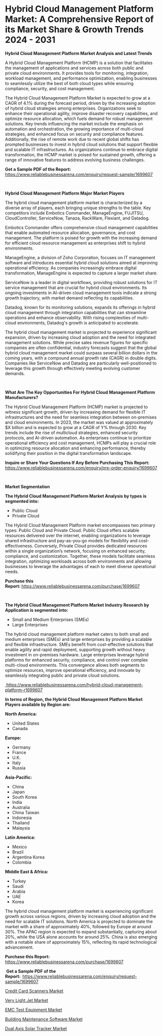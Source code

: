 <p><h1>Hybrid Cloud Management Platform Market: A Comprehensive Report of its Market Share & Growth Trends 2024 - 2031</h1></p><p><strong>Hybrid Cloud Management Platform Market Analysis and Latest Trends</strong></p>
<p><p>A Hybrid Cloud Management Platform (HCMP) is a solution that facilitates the management of applications and services across both public and private cloud environments. It provides tools for monitoring, integration, workload management, and performance optimization, enabling businesses to seamlessly utilize the best of both cloud types while ensuring compliance, security, and cost management.</p><p>The Hybrid Cloud Management Platform Market is expected to grow at a CAGR of 4.1% during the forecast period, driven by the increasing adoption of hybrid cloud strategies among enterprises. Organizations seek to enhance their operational agility, improve disaster recovery capabilities, and optimize resource allocation, which fuels demand for robust management solutions. Key trends influencing the market include the emphasis on automation and orchestration, the growing importance of multi-cloud strategies, and enhanced focus on security and compliance features. Additionally, the rise of remote work due to recent global shifts has prompted businesses to invest in hybrid cloud solutions that support flexible and scalable IT infrastructures. As organizations continue to embrace digital transformation, the HCMP market is poised for sustained growth, offering a range of innovative features to address evolving business challenges.</p></p>
<p><strong>Get a Sample PDF of the Report:&nbsp;</strong> <a href="https://www.reliablebusinessarena.com/enquiry/request-sample/1699607?utm_campaign=1285&utm_medium=2&utm_source=Github&utm_content=ia&utm_term=20102024&utm_id=hybrid-cloud-management-platform">https://www.reliablebusinessarena.com/enquiry/request-sample/1699607</a></p>
<p>&nbsp;</p>
<p><strong>Hybrid Cloud Management Platform Major Market Players</strong></p>
<p><p>The hybrid cloud management platform market is characterized by a diverse array of players, each bringing unique strengths to the table. Key competitors include Embotics Commander, ManageEngine, FUJITSU, CloudController, ServiceNow, Tanaza, RackWare, Flexiant, and Datadog. </p><p>Embotics Commander offers comprehensive cloud management capabilities that enable automated resource allocation, governance, and cost management. The platform is poised for growth with the increasing demand for efficient cloud resource management as enterprises shift to hybrid environments. </p><p>ManageEngine, a division of Zoho Corporation, focuses on IT management software and introduces essential hybrid cloud solutions aimed at improving operational efficiency. As companies increasingly embrace digital transformation, ManageEngine is expected to capture a larger market share.</p><p>ServiceNow is a leader in digital workflows, providing robust solutions for IT service management that are crucial for hybrid cloud environments. Its ongoing investments in AI-driven cloud management tools indicate a strong growth trajectory, with market demand reflecting its capabilities.</p><p>Datadog, known for its monitoring solutions, expands its offerings in hybrid cloud management through integration capabilities that can streamline operations and enhance observability. With rising complexities of multi-cloud environments, Datadog's growth is anticipated to accelerate.</p><p>The hybrid cloud management market is projected to experience significant expansion, driven by increasing cloud adoption and the need for integrated management solutions. While precise sales revenue figures for specific companies are often confidential, industry forecasts suggest that the global hybrid cloud management market could surpass several billion dollars in the coming years, with a compound annual growth rate (CAGR) in double digits. Companies like ServiceNow and Datadog are particularly well-positioned to leverage this growth through effectively meeting evolving customer demands.</p></p>
<p>&nbsp;</p>
<p><strong>What Are The Key Opportunities For Hybrid Cloud Management Platform Manufacturers?</strong></p>
<p><p>The Hybrid Cloud Management Platform (HCMP) market is projected to witness significant growth, driven by increasing demand for flexible IT infrastructures and the need for seamless integration between on-premises and cloud environments. In 2023, the market was valued at approximately $X billion and is expected to grow at a CAGR of Y% through 2030. Key trends include the rise of multicloud strategies, enhanced security protocols, and AI-driven automation. As enterprises continue to prioritize operational efficiency and cost management, HCMPs will play a crucial role in optimizing resource allocation and enhancing performance, thereby solidifying their position in the digital transformation landscape.</p></p>
<p><strong>Inquire or Share Your Questions If Any Before Purchasing This Report:</strong> <a href="https://www.reliablebusinessarena.com/enquiry/pre-order-enquiry/1699607?utm_campaign=1285&utm_medium=2&utm_source=Github&utm_content=ia&utm_term=20102024&utm_id=hybrid-cloud-management-platform">https://www.reliablebusinessarena.com/enquiry/pre-order-enquiry/1699607</a></p>
<p>&nbsp;</p>
<p><strong>Market Segmentation</strong></p>
<p><strong>The Hybrid Cloud Management Platform Market Analysis by types is segmented into:</strong></p>
<p><ul><li>Public Cloud</li><li>Private Cloud</li></ul></p>
<p><p>The Hybrid Cloud Management Platform market encompasses two primary types: Public Cloud and Private Cloud. Public Cloud offers scalable resources delivered over the internet, enabling organizations to leverage shared infrastructure and pay-as-you-go models for flexibility and cost-effectiveness. Conversely, Private Cloud provides dedicated resources within a single organization’s network, focusing on enhanced security, compliance, and customization. Together, these models facilitate seamless integration, optimizing workloads across both environments and allowing businesses to leverage the advantages of each to meet diverse operational needs.</p></p>
<p><strong>Purchase this Report:&nbsp;</strong><a href="https://www.reliablebusinessarena.com/purchase/1699607?utm_campaign=1285&utm_medium=2&utm_source=Github&utm_content=ia&utm_term=20102024&utm_id=hybrid-cloud-management-platform">https://www.reliablebusinessarena.com/purchase/1699607</a></p>
<p>&nbsp;</p>
<p><strong>The Hybrid Cloud Management Platform Market Industry Research by Application is segmented into:</strong></p>
<p><ul><li>Small and Medium Enterprises (SMEs)</li><li>Large Enterprises</li></ul></p>
<p><p>The hybrid cloud management platform market caters to both small and medium enterprises (SMEs) and large enterprises by providing a scalable and flexible infrastructure. SMEs benefit from cost-effective solutions that enable agility and rapid deployment, supporting growth without heavy investment in on-premises hardware. Large enterprises leverage hybrid platforms for enhanced security, compliance, and control over complex multi-cloud environments. This convergence allows both segments to optimize resources, improve operational efficiency, and innovate by seamlessly integrating public and private cloud solutions.</p></p>
<p><a href="https://www.reliablebusinessarena.com/hybrid-cloud-management-platform-r1699607?utm_campaign=1285&utm_medium=2&utm_source=Github&utm_content=ia&utm_term=20102024&utm_id=hybrid-cloud-management-platform">&nbsp;https://www.reliablebusinessarena.com/hybrid-cloud-management-platform-r1699607</a></p>
<p><strong>In terms of Region, the Hybrid Cloud Management Platform Market Players available by Region are:</strong></p>
<p>
    <p> <strong> North America: </strong>
        <ul>
            <li>United States</li>
            <li>Canada</li>
        </ul>
        </p> 
    <p> <strong> Europe: </strong>
        <ul>
            <li>Germany</li>
            <li>France</li>
            <li>U.K.</li>
            <li>Italy</li>
            <li>Russia</li>
        </ul>
        </p> 
    <p> <strong> Asia-Pacific: </strong>
        <ul>
            <li>China</li>
            <li>Japan</li>
            <li>South Korea</li>
            <li>India</li>
            <li>Australia</li>
            <li>China Taiwan</li>
            <li>Indonesia</li>
            <li>Thailand</li>
            <li>Malaysia</li>
        </ul>
        </p> 
    <p> <strong> Latin America: </strong>
        <ul>
            <li>Mexico</li>
            <li>Brazil</li>
            <li>Argentina Korea</li>
            <li>Colombia</li>
        </ul>
        </p> 
    <p> <strong> Middle East & Africa: </strong>
        <ul>
            <li>Turkey</li>
            <li>Saudi</li>
            <li>Arabia</li>
            <li>UAE</li>
            <li>Korea</li>
        </ul>
    </p>
    </p>
<p><p>The hybrid cloud management platform market is experiencing significant growth across various regions, driven by increasing cloud adoption and the need for scalable IT solutions. North America is projected to dominate the market with a share of approximately 40%, followed by Europe at around 30%. The APAC region is expected to expand substantially, capturing about 20%, while the USA alone accounts for around 25%. China is also emerging with a notable share of approximately 15%, reflecting its rapid technological advancement.</p></p>
<p><strong>Purchase this Report: </strong><a href="https://www.reliablebusinessarena.com/purchase/1699607?utm_campaign=1285&utm_medium=2&utm_source=Github&utm_content=ia&utm_term=20102024&utm_id=hybrid-cloud-management-platform">https://www.reliablebusinessarena.com/purchase/1699607</a></p>
<p>&nbsp;<strong>Get a Sample PDF of the Report:&nbsp;&nbsp;</strong><a href="https://www.reliablebusinessarena.com/enquiry/request-sample/1699607?utm_campaign=1285&utm_medium=2&utm_source=Github&utm_content=ia&utm_term=20102024&utm_id=hybrid-cloud-management-platform">https://www.reliablebusinessarena.com/enquiry/request-sample/1699607</a></p>
<p><strong></strong></p>
<p><p><a href="https://www.linkedin.com/pulse/credit-card-scanners-market-overview-global-trends-future-prospects-v38ae?utm_campaign=1285&utm_medium=2&utm_source=Github&utm_content=ia&utm_term=20102024&utm_id=hybrid-cloud-management-platform">Credit Card Scanners Market</a></p><p><a href="https://www.linkedin.com/pulse/in-depth-very-light-jet-market-review-size-share-85cagr-growth-aifje?utm_campaign=1285&utm_medium=2&utm_source=Github&utm_content=ia&utm_term=20102024&utm_id=hybrid-cloud-management-platform">Very Light Jet Market</a></p><p><a href="https://www.linkedin.com/pulse/emc-test-equipment-market-innovations-trends-comprehensive-study-uhihe?utm_campaign=1285&utm_medium=2&utm_source=Github&utm_content=ia&utm_term=20102024&utm_id=hybrid-cloud-management-platform">EMC Test Equipment Market</a></p><p><a href="https://github.com/joannesouthgate/Market-Research-Report-List-5/blob/main/building-maintenance-software-market.md?utm_campaign=1285&utm_medium=2&utm_source=Github&utm_content=ia&utm_term=20102024&utm_id=hybrid-cloud-management-platform">Building Maintenance Software Market</a></p><p><a href="https://www.linkedin.com/pulse/global-dual-axis-solar-tracker-market-trends-forecasts-strategic-cqcxe?utm_campaign=1285&utm_medium=2&utm_source=Github&utm_content=ia&utm_term=20102024&utm_id=hybrid-cloud-management-platform">Dual Axis Solar Tracker Market</a></p></p>